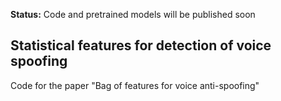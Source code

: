 **Status:** Code and pretrained models will be published soon

## Statistical features for detection of voice spoofing
Code for the paper "Bag of features for voice anti-spoofing"